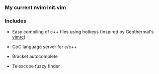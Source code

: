 ### My current nvim init.vim

### Includes
- Easy compiling of c++ files using hotkeys (Inspired by Geothermal's [vimrc](https://www.youtube.com/watch?v=VYptjn_mAak&t=637s))


- CoC language server for c/c++


- Bracket autocomplete


- Telescope fuzzy finder
